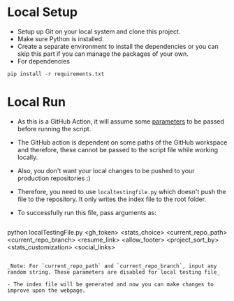 # Local Setup

- Setup up Git on your local system and clone this project. 
- Make sure Python is installed.
- Create a separate environment to install the dependencies or you can skip this part if you can manage the packages of your own.
- For dependencies
```python
pip install -r requirements.txt
```

# Local Run

- As this is a GitHub Action, it will assume some [parameters](./pages/Git-Actions-Parameters) to be passed before running the script.

- The GitHub action is dependent on some paths of the GitHub workspace and therefore, these cannot be passed to the script file while working locally.

- Also, you don't want your local changes to be pushed to your production repositories :)

- Therefore, you need to use `localtestingfile.py` which doesn't push the file to the repository. It only writes the index file to the root folder.  

- To successfully run this file, pass arguments as:
  ```python
 python localTestingFile.py <gh_token> <theme> <blogs> <hackathons> <stats_choice> <current_repo_path> <current_repo_branch> <resume_link> <allow_footer> <project_sort_by> <stats_customization> <social_links>
  ```

_Note: For `current_repo_path` and `current_repo_branch`, input any random string. These parameters are disabled for local testing file_

- The index file will be generated and now you can make changes to improve upon the webpage.